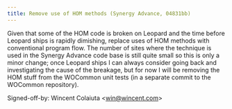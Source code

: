 ```yaml
---
title: Remove use of HOM methods (Synergy Advance, 04831bb)
---
```


Given that some of the HOM code is broken on Leopard and the time before Leopard ships is rapidly dimishing, replace uses of HOM methods with conventional program flow. The number of sites where the technique is used in the Synergy Advance code base is still quite small so this is only a minor change; once Leopard ships I can always consider going back and investigating the cause of the breakage, but for now I will be removing the HOM stuff from the WOCommon unit tests (in a separate commit to the WOCommon repository).

Signed-off-by: Wincent Colaiuta &lt;win@wincent.com&gt;
